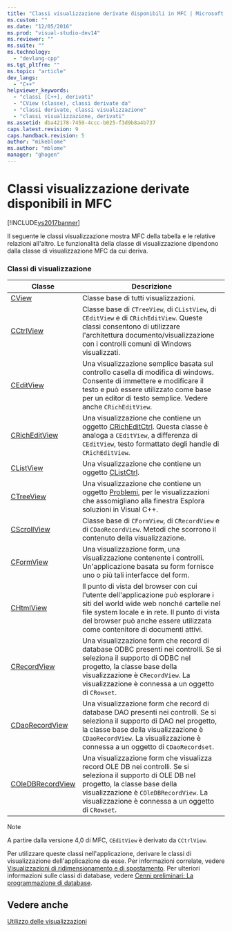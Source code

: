 ```yaml
---
title: "Classi visualizzazione derivate disponibili in MFC | Microsoft Docs"
ms.custom: ""
ms.date: "12/05/2016"
ms.prod: "visual-studio-dev14"
ms.reviewer: ""
ms.suite: ""
ms.technology: 
  - "devlang-cpp"
ms.tgt_pltfrm: ""
ms.topic: "article"
dev_langs: 
  - "C++"
helpviewer_keywords: 
  - "classi [C++], derivati"
  - "CView (classe), classi derivate da"
  - "classi derivate, classi visualizzazione"
  - "classi visualizzazione, derivati"
ms.assetid: dba42178-7459-4ccc-b025-f3d9b8a4b737
caps.latest.revision: 9
caps.handback.revision: 5
author: "mikeblome"
ms.author: "mblome"
manager: "ghogen"
---
```

# Classi visualizzazione derivate disponibili in MFC
[!INCLUDE[vs2017banner](../assembler/inline/includes/vs2017banner.md)]

Il seguente le classi visualizzazione mostra MFC della tabella e le relative relazioni all'altro.  Le funzionalità della classe di visualizzazione dipendono dalla classe di visualizzazione MFC da cui deriva.  
  
### Classi di visualizzazione  
  
|Classe|Descrizione|  
|------------|-----------------|  
|[CView](../mfc/reference/cview-class.md)|Classe base di tutti visualizzazioni.|  
|[CCtrlView](../mfc/reference/cctrlview-class.md)|Classe base di `CTreeView`, di `CListView`, di `CEditView` e di `CRichEditView`.  Queste classi consentono di utilizzare l'architettura documento\/visualizzazione con i controlli comuni di Windows visualizzati.|  
|[CEditView](../mfc/reference/ceditview-class.md)|Una visualizzazione semplice basata sul controllo casella di modifica di windows.  Consente di immettere e modificare il testo e può essere utilizzato come base per un editor di testo semplice.  Vedere anche `CRichEditView`.|  
|[CRichEditView](../mfc/reference/cricheditview-class.md)|Una visualizzazione che contiene un oggetto [CRichEditCtrl](../mfc/reference/cricheditctrl-class.md).  Questa classe è analoga a `CEditView`, a differenza di `CEditView`, testo formattato degli handle di `CRichEditView`.|  
|[CListView](../mfc/reference/clistview-class.md)|Una visualizzazione che contiene un oggetto [CListCtrl](../mfc/reference/clistctrl-class.md).|  
|[CTreeView](../mfc/reference/ctreeview-class.md)|Una visualizzazione che contiene un oggetto [Problemi](../mfc/reference/ctreectrl-class.md), per le visualizzazioni che assomigliano alla finestra Esplora soluzioni in Visual C\+\+.|  
|[CScrollView](../mfc/reference/cscrollview-class.md)|Classe base di `CFormView`, di `CRecordView` e di `CDaoRecordView`.  Metodi che scorrono il contenuto della visualizzazione.|  
|[CFormView](../mfc/reference/cformview-class.md)|Una visualizzazione form, una visualizzazione contenente i controlli.  Un'applicazione basata su form fornisce uno o più tali interfacce del form.|  
|[CHtmlView](../mfc/reference/chtmlview-class.md)|Il punto di vista del browser con cui l'utente dell'applicazione può esplorare i siti del world wide web nonché cartelle nel file system locale e in rete.  Il punto di vista del browser può anche essere utilizzata come contenitore di documenti attivi.|  
|[CRecordView](../mfc/reference/crecordview-class.md)|Una visualizzazione form che record di database ODBC presenti nei controlli.  Se si seleziona il supporto di ODBC nel progetto, la classe base della visualizzazione è `CRecordView`.  La visualizzazione è connessa a un oggetto di `CRowset`.|  
|[CDaoRecordView](../mfc/reference/cdaorecordview-class.md)|Una visualizzazione form che record di database DAO presenti nei controlli.  Se si seleziona il supporto di DAO nel progetto, la classe base della visualizzazione è `CDaoRecordView`.  La visualizzazione è connessa a un oggetto di `CDaoRecordset`.|  
|[COleDBRecordView](../mfc/reference/coledbrecordview-class.md)|Una visualizzazione form che visualizza record OLE DB nei controlli.  Se si seleziona il supporto di OLE DB nel progetto, la classe base della visualizzazione è `COleDBRecordView`.  La visualizzazione è connessa a un oggetto di `CRowset`.|  
  
> [!NOTE]
>  A partire dalla versione 4,0 di MFC, `CEditView` è derivato da `CCtrlView`.  
  
 Per utilizzare queste classi nell'applicazione, derivare le classi di visualizzazione dell'applicazione da esse.  Per informazioni correlate, vedere [Visualizzazioni di ridimensionamento e di spostamento](../mfc/scrolling-and-scaling-views.md).  Per ulteriori informazioni sulle classi di database, vedere [Cenni preliminari: La programmazione di database](../data/data-access-programming-mfc-atl.md).  
  
## Vedere anche  
 [Utilizzo delle visualizzazioni](../mfc/using-views.md)